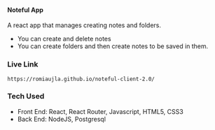 #### Noteful App
A react app that manages creating notes and folders.
- You can create and delete notes
- You can create folders and then create notes to be saved in them.

### Live Link
`https://romiaujla.github.io/noteful-client-2.0/`

### Tech Used
- Front End: React, React Router, Javascript, HTML5, CSS3
- Back End: NodeJS, Postgresql


